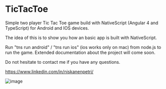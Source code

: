 # TicTacToe

Simple two player Tic Tac Toe game build with NativeScript (Angular 4 and TypeScript) for Android and IOS devices.

The idea of this is to show you how an basic app is built with NativeScript.

Run "tns run android" / "tns run ios" (ios works only on mac) from node.js to run the game. Extended documentation about the project will come soon.

Do not hesitate to contact me if you have any questions. 

https://www.linkedin.com/in/niskanenpetri/

![image](https://github.com/p-3/tic-tac-toe/blob/master/presentation/flowchart.png)
